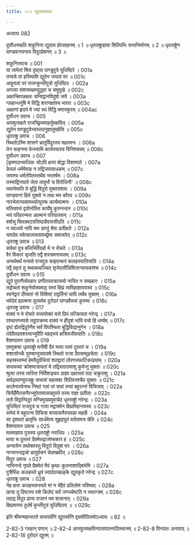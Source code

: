 ```yaml
---
title: ०८२ द्यूतव्यवस्था

---
```

अध्यायः 082

दुर्योधनम्प्रति शकुनिना द्यूताय प्रोत्साहनम् ॥ 1 ॥ धृतराष्ट्राज्ञया शिल्पिभिः सभानिर्माणम् ॥ 2 ॥ धृतराष्ट्रेण पाण्डवानयनाय विदुरप्रेषणम् ॥ 3 ॥

शकुनिरुवाच ॥	001  
यां त्वमेतां श्रियं दृष्ट्वा पाण्डुपुत्रे युधिष्ठिरे ।	001a  
तप्यसे तां हरिष्यामि द्यूतेन जयतां वर ॥	001c  
आहूयतां परं राजन्कुन्तीपुत्रो युधिष्ठिरः ।	002a  
अगत्वा संशयमहमयुद्ध्वा च चमूमुखे ॥	002c  
अक्षान्क्षिपन्नक्षतः सन्विद्वानविदुषो जये ।	003a  
ग्लहान्धनूंषि मे विद्धि शरानक्षांश्च भारत ॥	003c  
अक्षाणां हृदयं मे ज्यां रथं विद्धि ममास्फुरम् ॥	004ac  
दुर्योधन उवाच ।	005  
अयमुत्सहते राजच्छ्रियमाहर्तुमक्षवित् ।	005a  
द्यूतेन पाण्डुपुत्रेभ्यस्तदनुज्ञातुमर्हसि ॥	005c  
धृतराष्ट्र उवाच ।	006  
स्थितोऽस्मि शासने भ्रातुर्विदुरस्य महात्मनः ।	006a  
तेन सङ्गम्य वेत्स्यामि कार्यस्यास्य विनिश्चयम् ॥	006c  
दुर्योधन उवाच ॥	007  
[कृष्णादभ्याधिकः सोऽपि क्षत्ता बोद्धा विशाम्पते ।	007a  
केवलं धर्ममेवाह न तद्विजयसाधकम् ॥	007c  
जयश्च धर्मतोपेतस्तथैव भरतर्षभ ।	008a  
तस्माद्विनयतो जेता तावुभौ च विरोधिनौ' ॥	008c  
व्यपनेष्यति ते बुद्धिं विदुरो मुक्तसंशयः ।	009a  
पाण्डवानां हिते युक्तो न तथा मम कौरव ॥	009c  
नारभेतान्यसामर्थ्यात्पुरुषः कार्यमात्मनः ।	010a  
मतिसाम्यं द्वयोर्नास्ति कार्येषु कुरुनन्दन ॥	010c  
भयं परिहरन्मत्त आत्मानं परिपालयन् ।	011a  
वर्षासु क्लिन्नवटवत्तिष्ठन्नैवावसीदति ॥	011c  
न व्याधयो नापि यमः प्राप्तुं श्रेयः प्रतीक्षते ।	012a  
यावदेव भवेत्कल्पस्तावच्छ्रेयः समाचरेत् ॥	012c  
धृतराष्ट्र उवाच ॥	013  
सर्वथा पुत्र बलिभिर्विग्रहो मे न रोचते ।	013a  
वैरं विकारं सृजति तद्वै शस्त्रमनायसम् ॥	013c  
अनर्थमर्थं मन्यसे राजपुत्र सङ्ग्रन्थनं कलहस्यातियाति ।	014a  
तद्वै प्रवृत्तं तु यथाकथञ्चित् सृजेदसीन्निशितान्सायकांश्च ॥	014c  
दुर्योधन उवाच ॥	015  
द्यूते पुराणैर्व्यवहारः प्रणीतस्तत्रात्ययो नास्ति न सम्प्रहारः ।	015a  
तद्रोचतां शकुनेर्वाक्यमद्य सभां क्षिप्रं त्वमिहाज्ञापयस्व ॥	015c  
स्वर्गद्वारं दीव्यतां नो विशिष्टं तद्वर्तिनां चापि तथैव युक्तम् ।	016a  
भवेदेवं ह्यात्मना तुल्यमेव दुरोदरं पाण्डवैस्त्वं कुरुष्व ॥	016c  
धृतराष्ट्र उवाच ।	017  
वाक्यं न मे रोचते यत्त्वयोक्तं यत्ते प्रियं तत्क्रियतां नरेन्द्र ।	017a  
पश्चात्तप्स्यसे तदुपाक्रम्य वाक्यं न हीदृशं भावि वचो हि धर्म्यम् ॥	017c  
दृष्टं ह्येतद्विदुरेणैव सर्वं विपश्चिता बुद्धिविद्यानुगेन ।	018a  
तदेवैतदवशस्याभ्युपैति महद्भयं क्षत्रियजीवघाति ॥	018c  
वैशम्पायन उवाच ॥	019  
एवमुक्त्वा धृतराष्ट्रो मनीषी दैवं मत्वा परमं दुस्तरं च ।	019a  
शशासोच्चैः पुरुषान्पुत्रवाक्ये स्थितो राजा दैवसम्मूढचेताः ॥	019c  
सहस्रस्तम्भां हेमवैदूर्यचित्रां शतद्वारां तोरणस्फाटिकाढ्याम् ।	020a  
सभामग्र्यां क्रोशमात्रायतां मे तद्विस्तारामाशु कुर्वन्तु युक्ताः ॥	020c  
श्रुत्वा तस्य त्वरिता निर्विशङ्काः प्राज्ञा दक्षास्तां तदा चक्रुराशु ।	021a  
सर्वद्रव्याण्युपजह्रुः सभायां सहस्रशः शिल्पिनश्चैव युक्ताः ॥	021c  
कालेनाल्पेनाथ निष्ठां गतां तां सभां रम्यां बहुरत्नां विचित्राम् ।	022a  
चित्रैर्हैमैरासनैरभ्युपेतामाचख्युस्ते तस्य राज्ञः प्रतीताः ॥	022c  
ततो विद्वान्विदुरं मन्त्रिमुख्यमुवाचेदं धृतराष्ट्रो नरेन्द्रः ।	023a  
युधिष्ठिरं राजपुत्रं च गत्वा मद्वाक्येन क्षिप्रमिहानयस्व ॥	023c  
सभेयं मे बहुरत्ना विचित्रा शय्यासनैरुपपन्ना महार्हैः ।	024a  
सा दृश्यतां भ्रातृभिः सार्धमेत्य सुहृद्द्यूतं वर्ततामत्र चेति ॥	024c  
वैशम्पायन उवाच ॥	025  
मतमाज्ञाय पुत्रस्य धृतराष्ट्रो नराधिपः ।	025a  
मत्वा च दुस्तरं दैवमेतद्राजंश्चकार ह ॥	025c  
अन्यायेन तथोक्तस्तु विदुरो विदुषां वरः ।	026a  
नाभ्यनन्दद्वचो भ्रातुर्वचनं चेदमब्रवीत् ॥	026c  
विदुर उवाच ॥	027  
नाभिनन्दे नृपते प्रैषमेतं मैवं कृथाः कुलनाशाद्बिभेमि ।	027a  
पुत्रैर्भिन्नः कलहस्ते ध्रुवं स्यादेतच्छङ्के द्यूतकृते नरेन्द्र ॥	027c  
धृतराष्ट्र उवाच ।	028  
नेह क्षत्तः कलहस्तप्स्यते मां न चेद्दैवं प्रतिलोमं भविष्यत् ।	028a  
छात्रा तु दिष्टस्य वशे किलेदं सर्वं जगच्चेष्टति न स्वतन्त्रम् ॥	028c  
तदद्य विदुर प्राप्य राजानं मम शासनात् ।	029a  
क्षिप्रमानय दुर्धर्षं कुन्तीपुत्रं युधिष्ठिरम् ॥ ॥	029c  

इति श्रीमन्महाभारते सभापर्वणि द्यूतपर्वणि द्व्यशीतितमोऽध्यायः ॥ 82 ॥

2-82-3 ग्लहान् पणान् ॥ 2-82-4 आस्फुरमक्षविन्यासपातनादिस्थानम् ॥ 2-82-8 विनयतः अनयात् ॥ 2-82-16 दुरोदरं द्यूतम् ॥